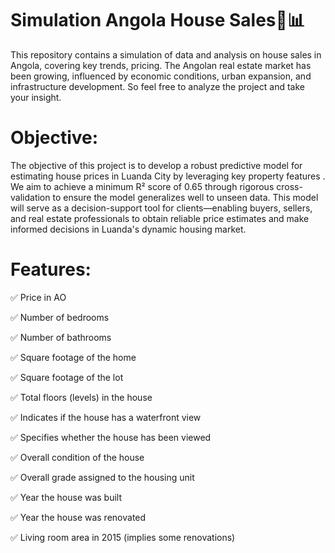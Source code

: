 # Simulation Angola House Sales🏡📊

This repository contains a simulation of data and analysis on house sales in Angola, covering key trends, pricing. The Angolan real estate market has been growing, influenced by economic conditions, urban expansion, and infrastructure development.
So feel free to analyze the project and take your insight.

# Objective: 

The objective of this project is to develop a robust predictive model for estimating house prices in Luanda City by leveraging key property features . We aim to achieve a minimum R² score of 0.65 through rigorous cross-validation to ensure the model generalizes well to unseen data. This model will serve as a decision-support tool for clients—enabling buyers, sellers, and real estate professionals to obtain reliable price estimates and make informed decisions in Luanda's dynamic housing market.  

# Features:

✅ Price in AO

✅ Number of bedrooms 

✅ Number of bathrooms

✅ Square footage of the home

✅ Square footage of the lot

✅ Total floors (levels) in the house

✅ Indicates if the house has a waterfront view

✅ Specifies whether the house has been viewed

✅ Overall condition of the house

✅ Overall grade assigned to the housing unit

✅ Year the house was built

✅ Year the house was renovated

✅ Living room area in 2015 (implies some renovations)


